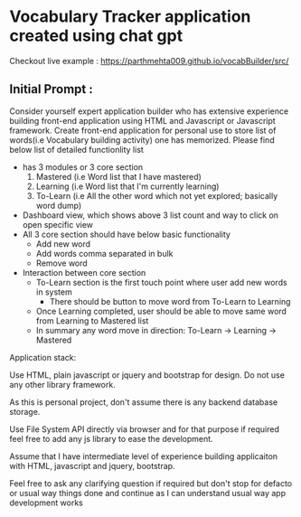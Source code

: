 # Vocabulary Tracker application created using chat gpt

Checkout live example : https://parthmehta009.github.io/vocabBuilder/src/

## Initial Prompt :

Consider yourself expert application builder who has extensive experience building front-end application using HTML and Javascript or Javascript framework.
Create front-end application for personal use to store list of words(i.e Vocabulary building activity) one has memorized. Please find below list of detailed functionlity list
- has 3 modules or 3 core section
    1. Mastered (i.e Word list that I have mastered)
    2. Learning (i.e Word list that I'm currently learning)
    3. To-Learn (i.e All the other word which not yet explored; basically word dump)
- Dashboard view, which shows above 3 list count and way to click on open specific view
- All 3 core section should have below basic functionality
    - Add new word
    - Add words comma separated in bulk
    - Remove word
- Interaction between core section
    - To-Learn section is the first touch point where user add new words in system
        - There should be button to move word from To-Learn to Learning
    - Once Learning completed, user should be able to move same word from Learning to Mastered list
    - In summary any word move in direction: To-Learn -> Learning -> Mastered
      
Application stack:
      
Use HTML, plain javascript or jquery and bootstrap for design. Do not use any other library framework.
      
As this is personal project, don't assume there is any backend database storage.
      
Use File System API directly via browser and for that purpose if required feel free to add any js library to ease the development.
      
Assume that I have intermediate level of experience building applicaiton with HTML, javascript and jquery, bootstrap.
      
Feel free to ask any clarifying question if required but don't stop for defacto or usual way things done and continue as I can understand usual way app development works